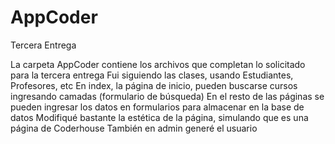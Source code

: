 # AppCoder
Tercera Entrega

La carpeta AppCoder contiene los archivos que completan lo solicitado para la tercera entrega
Fui siguiendo las clases, usando Estudiantes, Profesores, etc
En index, la página de inicio, pueden buscarse cursos ingresando camadas (formulario de búsqueda)
En el resto de las páginas se pueden ingresar los datos en formularios para almacenar en la base de datos
Modifiqué bastante la estética de la página, simulando que es una página de Coderhouse
También en admin generé el usuario

